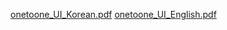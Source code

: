 [onetoone_UI_Korean.pdf](https://github.com/seunghyun2dang/Guide/files/13237469/onetoone_UI_Korean.pdf)
[onetoone_UI_English.pdf](https://github.com/seunghyun2dang/Guide/files/13237468/onetoone_UI_English.pdf)
